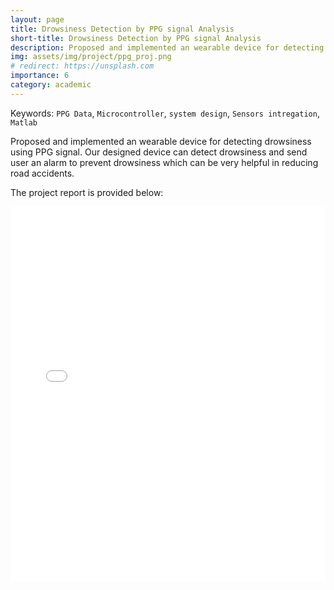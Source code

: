 ```yaml
---
layout: page
title: Drowsiness Detection by PPG signal Analysis
short-title: Drowsiness Detection by PPG signal Analysis
description: Proposed and implemented an wearable device for detecting drowsiness using PPG signal. Our designed device can detect drowsiness and send user an alarm to prevent drowsiness which can be very helpful in reducing road accidents.
img: assets/img/project/ppg_proj.png
# redirect: https://unsplash.com
importance: 6
category: academic
---
```


Keywords: `PPG Data`, `Microcontroller`, `system design`, `Sensors intregation`, `Matlab`


Proposed and implemented an wearable device for detecting drowsiness using PPG signal. Our designed device can detect drowsiness and send user an alarm to prevent drowsiness which can be very helpful in reducing road accidents.



The project report is provided below:
<iframe src="/assets/pdf/EEE_426_Drowsiness_Detection.pdf" width="100%" height="600px" frameborder="0">
    Your browser does not support PDFs. Please download the PDF to view it: <a href="/assets/pdf/EEE_426_Drowsiness_Detection.pdf">Download PDF</a>.
</iframe>